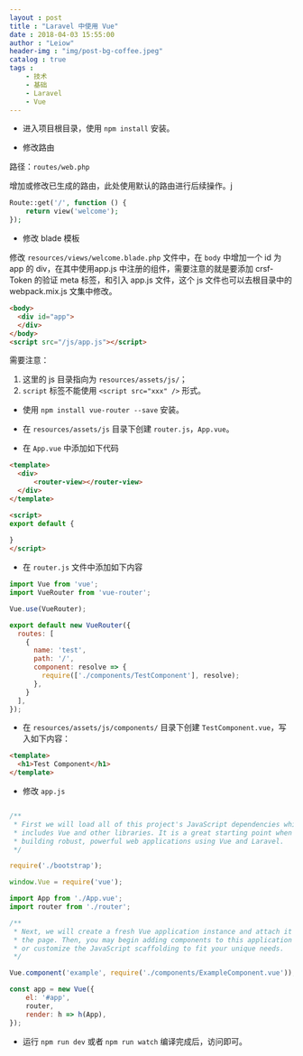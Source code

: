 ```yaml
---
layout : post
title : "Laravel 中使用 Vue"
date : 2018-04-03 15:55:00
author : "Leiow"
header-img : "img/post-bg-coffee.jpeg"
catalog : true
tags : 
    - 技术
    - 基础
    - Laravel
    - Vue
---
```


- 进入项目根目录，使用 `npm install` 安装。

- 修改路由

路径：`routes/web.php`

增加或修改已生成的路由，此处使用默认的路由进行后续操作。j

```php
Route::get('/', function () {
    return view('welcome');
});
```

- 修改 blade 模板

修改 `resources/views/welcome.blade.php` 文件中，在 `body` 中增加一个 id 为 app 的 div，在其中使用app.js 中注册的组件，需要注意的就是要添加 crsf-Token 的验证 meta 标签，和引入 app.js 文件，这个 js 文件也可以去根目录中的 webpack.mix.js 文集中修改。

```html
<body>
  <div id="app">
  </div>
</body>
<script src="/js/app.js"></script>
```

需要注意：
1. 这里的 js 目录指向为 `resources/assets/js/`；
2. `script` 标签不能使用 `<script src="xxx" />` 形式。

- 使用 `npm install vue-router --save` 安装。

- 在 `resources/assets/js` 目录下创建 `router.js`，`App.vue`。

- 在 `App.vue` 中添加如下代码

```html
<template>
  <div>
      <router-view></router-view>
  </div>
</template>

<script>
export default {
  
}
</script>
```

- 在 `router.js` 文件中添加如下内容

```js
import Vue from 'vue';
import VueRouter from 'vue-router';

Vue.use(VueRouter);

export default new VueRouter({
  routes: [
    {
      name: 'test',
      path: '/',
      component: resolve => {
        require(['./components/TestComponent'], resolve);
      },
    }
  ],
});
```

- 在 `resources/assets/js/components/` 目录下创建 `TestComponent.vue`，写入如下内容：

```html
<template>
  <h1>Test Component</h1>
</template>
```

- 修改 `app.js`

```js

/**
 * First we will load all of this project's JavaScript dependencies which
 * includes Vue and other libraries. It is a great starting point when
 * building robust, powerful web applications using Vue and Laravel.
 */

require('./bootstrap');

window.Vue = require('vue');

import App from './App.vue';
import router from './router';

/**
 * Next, we will create a fresh Vue application instance and attach it to
 * the page. Then, you may begin adding components to this application
 * or customize the JavaScript scaffolding to fit your unique needs.
 */

Vue.component('example', require('./components/ExampleComponent.vue'));

const app = new Vue({
    el: '#app',
    router,
    render: h => h(App),
});
```

- 运行 `npm run dev` 或者 `npm run watch` 编译完成后，访问即可。
